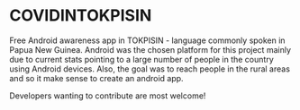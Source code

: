 # COVIDINTOKPISIN
Free Android awareness app in TOKPISIN - language commonly spoken in Papua New Guinea. 
Android was the chosen platform for this project mainly due to current stats pointing to a large number of people in the country using Android devices. Also, the goal was to reach people in the rural areas and so it make sense to create an android app. 

Developers wanting to contribute are most welcome! 
